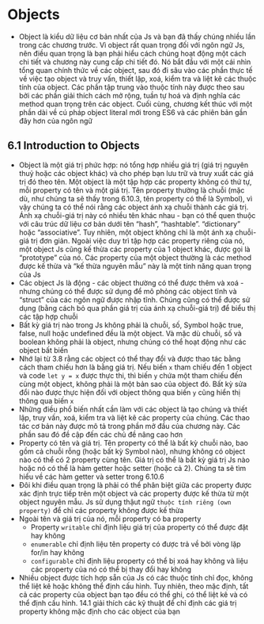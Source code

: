 # Objects

- Object là kiểu dữ liệu cơ bản nhất của Js và bạn đã thấy chúng nhiều lần trong các chương trước. Vì object rất quan trọng đối với ngôn ngữ Js, nên điều quan trọng là bạn phải hiểu cách chúng hoạt động một cách chi tiết và chương này cung cấp chi tiết đó. Nó bắt đầu với một cái nhìn tổng quan chính thức về các object, sau đó đi sâu vào các phần thực tế về việc tạo object và truy vấn, thiết lập, xoá, kiểm tra và liệt kê các thuộc tính của object. Các phần tập trung vào thuộc tính này được theo sau bởi các phần giải thích cách mở rộng, tuần tự hoá và định nghĩa các method quan trọng trên các object. Cuối cùng, chương kết thúc với một phần dài về cú pháp object literal mới trong ES6 và các phiên bản gần đây hơn của ngôn ngữ

## **6.1 Introduction to Objects**

- Object là một giá trị phức hợp: nó tổng hợp nhiều giá trị (giá trị nguyên thuỷ hoặc các object khác) và cho phép bạn lưu trữ và truy xuất các giá trị đó theo tên. Một object là một tập hợp các property không có thứ tự, mỗi property có tên và một giá trị. Tên property thường là chuỗi (mặc dù, như chúng ta sẽ thấy trong 6.10.3, tên property có thể là Symbol), vì vậy chúng ta có thể nói rằng các object ánh xạ chuỗi thành các giá trị. Ánh xạ chuỗi-giá trị này có nhiều tên khác nhau - bạn có thể quen thuộc với câu trúc dữ liệu cơ bản dưới tên “hash”, “hashtable”. “dictionary” hoặc “associative”. Tuy nhiên, một object không chỉ là một ánh xạ chuỗi-giá trị đơn giản. Ngoài việc duy trì tập hợp các property riêng của nó, một object Js cũng kế thừa các property của 1 object khác, được gọi là “prototype” của nó. Các property của một object thường là các method được kế thừa và “kế thừa nguyên mẫu” này là một tính năng quan trọng của Js
- Các object Js là động - các object thường có thể được thêm và xoá - nhưng chúng có thể được sử dụng để mô phỏng các object tĩnh và “struct” của các ngôn ngữ được nhập tĩnh. Chúng cũng có thể được sử dụng (bằng cách bỏ qua phần giá trị của ánh xạ chuỗi-giá trị) để biểu thị các tập hợp chuỗi
- Bất kỳ giá trị nào trong Js không phải là chuỗi, số, Symbol hoặc true, false, null hoặc undefined đều là một object. Và mặc dù chuỗi, số và boolean không phải là object, nhưng chúng có thể hoạt động như các object bất biến
- Nhớ lại từ 3.8 rằng các object có thể thay đổi và được thao tác bằng cách tham chiếu hơn là bằng giá trị. Nếu biến `x` tham chiếu đến 1 object và code `let y = x` được thực thi, thì biến `y` chứa một tham chiếu đến cùng một object, không phải là một bản sao của object đó. Bất kỳ sửa đổi nào được thực hiện đối với object thông qua biến `y` cũng hiển thị thông qua biến `x`
- Những điều phổ biến nhất cần làm với các object là tạo chúng và thiết lập, truy vấn, xoá, kiểm tra và liệt kê các property của chúng. Các thao tác cơ bản này được mô tả trong phần mở đầu của chương này. Các phần sau đó đề cập đến các chủ đề nâng cao hơn
- Property có tên và giá trị. Tên property có thể là bất kỳ chuỗi nào, bao gồm cả chuỗi rỗng (hoặc bất kỳ Symbol nào), nhưng không có object nào có thể có 2 property cùng tên. Giá trị có thể là bất kỳ giá trị Js nào hoặc nó có thể là hàm getter hoặc setter (hoặc cả 2). Chúng ta sẽ tìm hiểu về các hàm getter và setter trong 6.10.6
- Đôi khi điều quan trọng là phải có thể phân biệt giữa các property được xác định trực tiếp trên một object và các property được kế thừa từ một object nguyên mẫu. Js sử dụng thậut ngữ `thuộc tính riêng (own property)` để chỉ các property không được kế thừa
- Ngoài tên và giá trị của nó, mỗi property có ba property
    - Property `writable` chỉ định liệu giá trị của property có thể được đặt hay không
    - `enumerable` chỉ định liệu tên property có được trả về bởi vòng lặp for/in hay không
    - `configurable` chỉ định liệu property có thể bị xoá hay không và liệu các property của nó có thể bị thay đổi hay không
- Nhiều object được tích hợp sẵn của Js có các thuộc tính chỉ đọc, không thể liệt kê hoặc không thể định cấu hình. Tuy nhiên, theo mặc định, tất cả các property của object bạn tạo đều có thể ghi, có thể liệt kê và có thể định cấu hình. 14.1 giải thích các kỹ thuật để chỉ định các giá trị property không mặc định cho các object của bạn